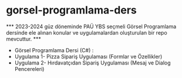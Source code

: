 # gorsel-programlama-ders

*** 2023-2024 güz döneminde PAÜ YBS seçmeli Görsel Programlama dersinde ele alınan konular ve uygulamalardan oluşturulan bir repo mevcuttur. ***
- Görsel Programlama Dersi (C#) :
- Uygulama 1- Pizza Sipariş Uygulaması (Formlar ve Özellikler)
- Uygulama 2- Hırdavatçıdan Sipariş Uygulaması (Mesaj ve Dialog Pencereleri)

 
